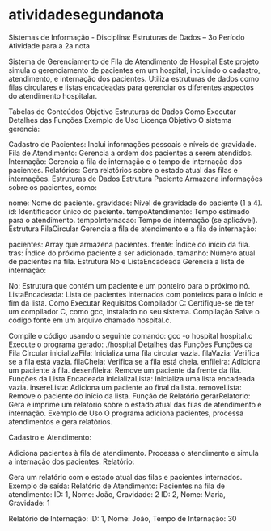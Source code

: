 # atividadesegundanota
Sistemas de Informação - Disciplina: Estruturas de Dados – 3o Período  Atividade para a 2a nota

Sistema de Gerenciamento de Fila de Atendimento de Hospital
Este projeto simula o gerenciamento de pacientes em um hospital, incluindo o cadastro, atendimento, e internação dos pacientes. Utiliza estruturas de dados como filas circulares e listas encadeadas para gerenciar os diferentes aspectos do atendimento hospitalar.

Tabelas de Conteúdos
Objetivo
Estruturas de Dados
Como Executar
Detalhes das Funções
Exemplo de Uso
Licença
Objetivo
O sistema gerencia:

Cadastro de Pacientes: Inclui informações pessoais e níveis de gravidade.
Fila de Atendimento: Gerencia a ordem dos pacientes a serem atendidos.
Internação: Gerencia a fila de internação e o tempo de internação dos pacientes.
Relatórios: Gera relatórios sobre o estado atual das filas e internações.
Estruturas de Dados
Estrutura Paciente
Armazena informações sobre os pacientes, como:

nome: Nome do paciente.
gravidade: Nível de gravidade do paciente (1 a 4).
id: Identificador único do paciente.
tempoAtendimento: Tempo estimado para o atendimento.
tempoInternacao: Tempo de internação (se aplicável).
Estrutura FilaCircular
Gerencia a fila de atendimento e a fila de internação:

pacientes: Array que armazena pacientes.
frente: Índice do início da fila.
tras: Índice do próximo paciente a ser adicionado.
tamanho: Número atual de pacientes na fila.
Estrutura No e ListaEncadeada
Gerencia a lista de internação:

No: Estrutura que contém um paciente e um ponteiro para o próximo nó.
ListaEncadeada: Lista de pacientes internados com ponteiros para o início e fim da lista.
Como Executar
Requisitos
Compilador C: Certifique-se de ter um compilador C, como gcc, instalado no seu sistema.
Compilação
Salve o código fonte em um arquivo chamado hospital.c.

Compile o código usando o seguinte comando:
gcc -o hospital hospital.c
Execute o programa gerado:
./hospital
Detalhes das Funções
Funções da Fila Circular
inicializaFila: Inicializa uma fila circular vazia.
filaVazia: Verifica se a fila está vazia.
filaCheia: Verifica se a fila está cheia.
enfileira: Adiciona um paciente à fila.
desenfileira: Remove um paciente da frente da fila.
Funções da Lista Encadeada
inicializaLista: Inicializa uma lista encadeada vazia.
insereLista: Adiciona um paciente ao final da lista.
removeLista: Remove o paciente do início da lista.
Função de Relatório
gerarRelatorio: Gera e imprime um relatório sobre o estado atual das filas de atendimento e internação.
Exemplo de Uso
O programa adiciona pacientes, processa atendimentos e gera relatórios.

Cadastro e Atendimento:

Adiciona pacientes à fila de atendimento.
Processa o atendimento e simula a internação dos pacientes.
Relatório:

Gera um relatório com o estado atual das filas e pacientes internados.
Exemplo de saída:
Relatório de Atendimento:
Pacientes na fila de atendimento:
ID: 1, Nome: João, Gravidade: 2
ID: 2, Nome: Maria, Gravidade: 1

Relatório de Internação:
ID: 1, Nome: João, Tempo de Internação: 30
